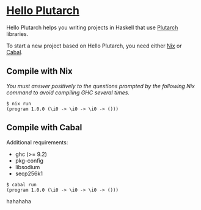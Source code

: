 # [Hello Plutarch](https://github.com/tweag/hello-plutarch)

Hello Plutarch helps you writing projects in Haskell that use
[Plutarch](https://github.com/Plutonomicon/plutarch-plutus) libraries.

To start a new project based on Hello Plutarch, you need either
[Nix](https://nixos.org) or [Cabal](https://www.haskell.org/cabal/).

## Compile with Nix

_You must answer positively to the questions prompted by the following Nix
command to avoid compiling GHC several times._

```console
$ nix run
(program 1.0.0 (\i0 -> \i0 -> \i0 -> ()))
```

## Compile with Cabal

Additional requirements:
- ghc (>= 9.2)
- pkg-config
- libsodium
- secp256k1

```console
$ cabal run
(program 1.0.0 (\i0 -> \i0 -> \i0 -> ()))
```
hahahaha
